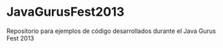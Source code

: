 JavaGurusFest2013
=================

Repositorio para ejemplos de código desarrollados durante el Java Gurus Fest 2013